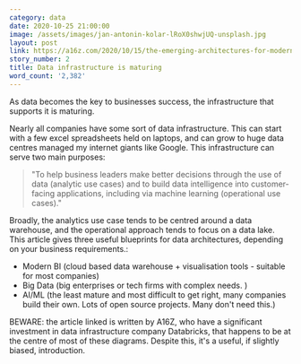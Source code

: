 ```yaml
---
category: data
date: 2020-10-25 21:00:00
image: /assets/images/jan-antonin-kolar-lRoX0shwjUQ-unsplash.jpg
layout: post
link: https://a16z.com/2020/10/15/the-emerging-architectures-for-modern-data-infrastructure/
story_number: 2
title: Data infrastructure is maturing
word_count: '2,382'
---
```


As data becomes the key to businesses success, the infrastructure that supports it is maturing.

Nearly all companies have some sort of data infrastructure. This can start with a few excel spreadsheets held on laptops, and can grow to huge data centres managed my internet giants like Google. This infrastructure can serve two main purposes:

> "To help business leaders make better decisions through the use of data (analytic use cases) and to build data intelligence into customer-facing applications, including via machine learning (operational use cases)."

Broadly, the analytics use case tends to be centred around a data warehouse, and the operational approach tends to focus on a data lake. This article gives three useful blueprints for data architectures, depending on your business requirements.:

- Modern BI (cloud based data warehouse + visualisation tools - suitable for most companies)
- Big Data (big enterprises or tech firms with complex needs. )
- AI/ML (the least mature and most difficult to get right, many companies build their own. Lots of open source projects. Many don't need this.)

BEWARE: the article linked is written by A16Z, who have a significant investment in data infrastructure company Databricks, that happens to be at the centre of most of these diagrams. Despite this, it's a useful, if slightly biased, introduction.

